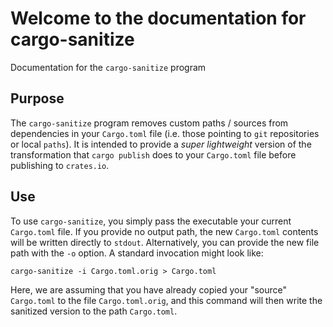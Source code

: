 # Welcome to the documentation for cargo-sanitize

Documentation for the `cargo-sanitize` program 

## Purpose

The `cargo-sanitize` program removes custom paths / sources from dependencies in your `Cargo.toml` file 
(i.e. those pointing to `git` repositories or local `paths`).  It is intended to provide a _super lightweight_ 
version of the transformation that `cargo publish` does to your `Cargo.toml` file before publishing to 
`crates.io`.

## Use

To use `cargo-sanitize`, you simply pass the executable your current `Cargo.toml` file.  If you provide no 
output path, the new `Cargo.toml` contents will be written directly to `stdout`.  Alternatively, you can 
provide the new file path with the `-o` option.  A standard invocation might look like:

```
cargo-sanitize -i Cargo.toml.orig > Cargo.toml
```

Here, we are assuming that you have already copied your "source" `Cargo.toml` to the file `Cargo.toml.orig`, and 
this command will then write the sanitized version to the path `Cargo.toml`.

